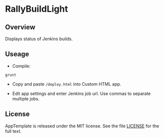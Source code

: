 RallyBuildLight
===============

## Overview

Displays status of Jenkins builds.

## Useage

* Compile:

```
grunt
```

* Copy and paste ```/deploy.html``` into Custom HTML app.

* Edit app settings and enter Jenkins job url. Use commas to separate multiple jobs.

## License

AppTemplate is released under the MIT license.  See the file [LICENSE](https://raw.github.com/RallyApps/AppTemplate/master/LICENSE) for the full text.
